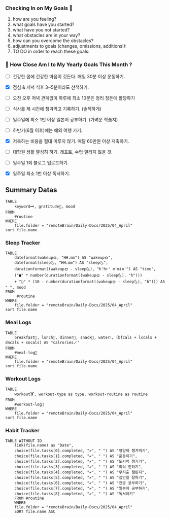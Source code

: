 ### Checking In on My Goals 🌱

1. how are you feeling?
2. what goals have you started?
3. what have you not started?
4. what obstacles are in your way?
5. how can you overcome the obstacles?
6. adjustments to goals (changes, omissions, additions!):
7. TO DO in order to reach these goals:


### 🚀 How Close Am I to My Yearly Goals This Month ?

- [ ] 건강한 몸에 건강한 마음이 깃든다. 매일 30분 이상 운동하기.
- [x] 점심 & 저녁 식후 3~5분이라도 산책하기.
- [ ] 오전 오후 저녁 관계없이 하루에 최소 10분은 정리 정돈에 할당하기
- [ ] 식사를 제 시간에 챙겨먹고 기록하기. (솔직하게)
- [ ] 일주일에 최소 1번 이상 일본어 공부하기. (가벼운 학습지)
- [ ] 하반기(6월 이후)에는 해외 여행 가기.
- [x] 저축하는 비용을 절대 미루지 않기. 매달 60만원 이상 저축하기.
- [ ] 대학원 생활 열심히 하기. 레포트, 수업 밀리지 않을 것.
- [ ] 일주일 1회 블로그 업로드하기.
- [x] 일주일 최소 1번 이상 독서하기.


## Summary Datas

```dataview
TABLE 
	keyword🗝️, gratitude🙏, mood
FROM 
	#routine 
WHERE 
	file.folder = "remoteBrain/Daily-Docs/2025/04_April"
sort file.name	
```



### Sleep Tracker
```dataview
TABLE
	dateformat(wakeup🌞, "HH:mm") AS "wakeup🌞", 
	dateformat(sleep🌜, "HH:mm") AS "sleep🌜", 
	durationformat((wakeup🌞 - sleep🌜), "h'hr' m'min'") AS "time",
	("■" * number(durationformat((wakeup🌞 - sleep🌜), "h"))) 
	+ "□" * (10 - number(durationformat((wakeup🌞 - sleep🌜), "h"))) AS " ", mood
FROM 
	 #routine 
WHERE 
	file.folder = "remoteBrain/Daily-Docs/2025/04_April"
sort file.name
```



### Meal Logs
```dataview
TABLE 
	breakfast🍳, lunch🍚, dinner🥗, snack🍬, water💧, (bfcals + lccals + dncals + sncals) AS "calrories🪄"
FROM 
	#meal-log📝 
WHERE 
	file.folder = "remoteBrain/Daily-Docs/2025/04_April"
sort file.name	
```


### Workout Logs
```dataview
TABLE 
	workout🏋️, workout-type as type, workout-routine as routine 
FROM 
	#workout-log💪 
WHERE 
	file.folder = "remoteBrain/Daily-Docs/2025/04_April"
sort file.name
```


### Habit Tracker 
```dataview
TABLE WITHOUT ID
	link(file.name) as "Date",
	choice(file.tasks[0].completed, "✔️", " ") AS "영양제 챙겨먹기",
	choice(file.tasks[1].completed, "✔️", " ") AS "운동하기",
	choice(file.tasks[2].completed, "✔️", " ") AS "도시락 챙기기",
	choice(file.tasks[3].completed, "✔️", " ") AS "외식 안하기",
	choice(file.tasks[4].completed, "✔️", " ") AS "무지출 챌린지",
	choice(file.tasks[5].completed, "✔️", " ") AS "집안일 잘하기",
	choice(file.tasks[6].completed, "✔️", " ") AS "전공 공부하기",
	choice(file.tasks[7].completed, "✔️", " ") AS "일본어 공부하기",
	choice(file.tasks[8].completed, "✔️", " ") AS "독서하기"
	FROM #routine 
	WHERE
	file.folder = "remoteBrain/Daily-Docs/2025/04_April"
	SORT file.name ASC
```


